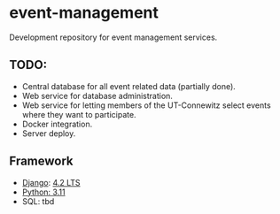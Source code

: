 # event-management

Development repository for event management services.

## TODO:

- Central database for all event related data (partially done).
- Web service for database administration.
- Web service for letting members of the UT-Connewitz select events where they want to participate.
- Docker integration.
- Server deploy.


## Framework

- [Django](https://docs.djangoproject.com): [4.2 LTS](https://www.djangoproject.com/download/)
- [Python: 3.11](https://docs.djangoproject.com/en/4.2/faq/install/#faq-python-version-support)
- SQL: tbd
